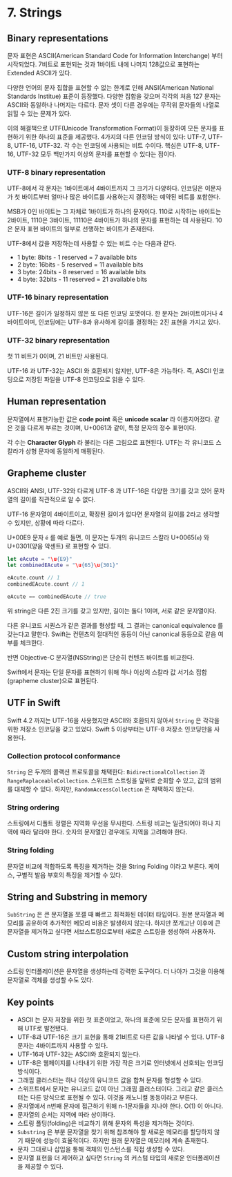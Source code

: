 # 7. Strings

## Binary representations
문자 표현은 ASCII(American Standard Code for Information Interchange) 부터 시작되었다. 7비트로 표현되는 것과 1바이트 내에 나머지 128값으로 표현하는 Extended ASCII가 있다.

다양한 언어의 문자 집합을 표현할 수 없는 한계로 인해 ANSI(American National Standards Institue) 표준이 등장했다. 다양한 집합을 갖으며 각각의 처음 127 문자는 ASCII와 동일하나 나머지는 다르다. 문자 셋이 다른 경우에는 무작위 문자들의 나열로 읽힐 수 있는 문제가 있다.

이의 해결책으로 UTF(Unicode Transformation Format)이 등장하여 모든 문자를 표현하기 위한 하나의 표준을 제공했다. 4가지의 다른 인코딩 방식이 있다: UTF-7, UTF-8, UTF-16, UTF-32. 각 수는 인코딩에 사용되는 비트 수이다. 핵심은 UTF-8, UTF-16, UTF-32 모두 백만가지 이상의 문자를 표현할 수 있다는 점이다. 

### UTF-8 binary representation
UTF-8에서 각 문자는 1바이트에서 4바이트까지 그 크기가 다양하다. 인코딩은 이문자가 첫 바이트부터 얼마나 많은 바이트를 사용하는지 결정하는 예약된 비트를 포함한다.

MSB가 0인 바이트는 그 자체로 1바이트가 하나의 문자이다. 110로 시작하는 바이트는 2바이트, 1110은 3바이트, 11110은 4바이트가 하나의 문자를 표현하는 데 사용된다. 10은 문자 표현 바이트의 일부로 선행하는 바이트가 존재한다.

UTF-8에서 값을 저장하는데 사용할 수 있는 비트 수는 다음과 같다.
- 1 byte: 8bits - 1 reserved = 7 available bits
- 2 byte: 16bits - 5 reserved = 11 available bits
- 3 byte: 24bits - 8 reserved = 16 available bits
- 4 byte: 32bits - 11 reserved = 21 available bits

### UTF-16 binary representation
UTF-16은 길이가 일정하지 않은 또 다른 인코딩 포맷이다. 한 문자는 2바이트이거나 4바이트이며, 인코딩에는 UTF-8과 유사하게 길이를 결정하는 2진 표현을 가지고 있다.

### UTF-32 binary representation
첫 11 비트가 0이며, 21 비트만 사용된다. 

UTF-16 과 UTF-32는 ASCII 와 호환되지 않지만, UTF-8은 가능하다. 즉, ASCII 인코딩으로 저장된 파일을 UTF-8 인코딩으로 읽을 수 있다. 

## Human representation
문자열에서 표현가능한 값은 **code point** 혹은 **unicode scalar** 라 이름지어졌다. 같은 것을 다르게 부르는 것이며, U+0061과 같이, 특정 문자의 정수 표현이다. 

각 수는 **Character Glyph** 라 불리는 다른 그림으로 표현된다. UTF는 각 유니코드 스칼라가 상형 문자에 동일하게 매핑된다. 

## Grapheme cluster
ASCII와 ANSI, UTF-32와 다르게 UTF-8 과 UTF-16은 다양한 크기를 갖고 있어 문자열의 길이를 직관적으로 알 수 없다. 

UTF-16 문자열이 4바이트이고, 확장된 길이가 없다면 문자열의 길이를 2라고 생각할 수 있지만, 상황에 따라 다르다.

U+00E9 문자 `é`  를 예로 들면, 이 문자는 두개의 유니코드 스칼라 U+0065(`e`) 와 U+0301(양음 악센트) 로 표현할 수 있다.

```swift
let eAcute = "\u{E9}"
let combinedEAcute = "\u{65}\u{301}"

eAcute.count // 1
combinedEAcute.count // 1

eAcute == combinedEAcute // true
```

위 string은 다른 2진 크기를 갖고 있지만, 길이는 둘다 1이며, 서로 같은 문자열이다. 

다른 유니코드 시퀀스가 같은 결과를 형성할 때, 그 결과는 canonical equivalence 를 갖는다고 말한다. Swift는 컨텐츠의 절대적인 동등이 아닌 canonical 동등으로 같음 여부를 체크한다.

반면 Objective-C 문자열(NSString)은 단순히 컨텐츠 바이트를 비교한다.

Swift에서 문자는 단일 문자를 표현하기 위해 하나 이상의 스칼라 값 서기소 집합(grapheme cluster)으로 표현된다.

## UTF in Swift
Swift 4.2 까지는 UTF-16을 사용했지만 ASCII와 호환되지 않아서 `String` 은 각각을 위한 저장소 인코딩을 갖고 있었다. Swift 5 이상부터는 UTF-8 저장소 인코딩만을 사용한다.

### Collection protocol conformance
`String` 은 두개의 콜랙션 프로토콜을 채택한다: `BidirectionalCollection` 과 `RangeRaplaceableCollection`. 스위프트 스트링을 앞뒤로 순회할 수 있고, 값의 범위를 대체할 수 있다. 하지만, `RandomAccessCollection` 은 채택하지 않는다. 

### String ordering
스트링에서 디폴트 정렬은 지역화 우선을 무시한다. 
스트링 비교는 일관되어야 하나 지역에 따라 달라야 한다.
숫자의 문자열인 경우에도 지역을 고려해야 한다.

### String folding
문자열 비교에 적합하도록 특징을 제거하는 것을 String Folding 이라고 부른다. 케이스, 구별적 발음 부호의 특징을 제거할 수 있다.

## String and Substring in memory
`SubString` 은 큰 문자열을 쪼갤 때 빠르고 최적화된 데이터 타입이다. 원본 문자열과 메모리를 공유하여 추가적인 메모리 비용은 발생하지 않는다. 하지만 쪼개고난 이후에 큰 문자열을 제거하고 싶다면 서브스트링으로부터 새로운 스트링을 생성하여 사용하자.

## Custom string interpolation
스트링 인터폴레이션은 문자열을 생성하는데 강력한 도구이다. 더 나아가 그것을 이용해 문자열로 객체를 생성할 수도 있다.

## Key points
- ASCII 는 문자 저장을 위한 첫 표준이었고, 하나의 표준에 모든 문자를 표현하기 위해 UTF로 발전됐다.
- UTF-8과 UTF-16은 크기 표현을 통해 21비트로 다른 값을 나타낼 수 있다. UTF-8 문자는 4바이트까지 사용할 수 있다.
- UTF-16과 UTF-32는 ASCII와 호환되지 않는다. 
- UTF-8은 웹페이지를 나타내기 위한 가장 작은 크기로 인터넷에서 선호되는 인코딩 방식이다.
- 그래핌 클러스터는 하나 이상의 유니코드 값을 합쳐 문자를 형성할 수 있다.
- 스위프트에서 문자는 유니코드 값이 아닌 그래핌 클러스터이다. 그리고 같은 클러스터는 다른 방식으로 표현될 수 있다. 이것을 캐노니컬 동등이라고 부른다.
- 문자열에서 n번째 문자에 접근하기 위해 n-1문자들을 지나야 한다. O(1) 이 아니다.
- 문자열의 순서는 지역에 따라 상이하다.
- 스트링 폴딩(folding)은 비교하기 위해 문자의 특성을 제거하는 것이다.
- `Substring` 은 부분 문자열을 찾기 위해 참조해야 할 새로운 메모리를 할당하지 않기 때문에 성능이 효율적이다. 하지만 원래 문자열은 메모리에 계속 존재한다.
- 문자 그대로나 삽입을 통해 객체의 인스턴스를 직접 생성할 수 있다.
- 문자열 표현을 더 제어하고 싶다면 `String` 의 커스텀 타입의 새로운 인터폴레이션을 제공할 수 있다.